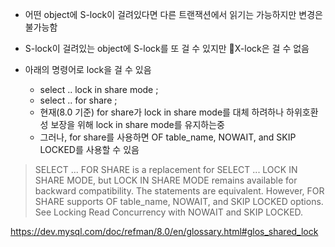 - 어떤 object에 S-lock이 걸려있다면 다른 트랜잭션에서 읽기는 가능하지만 변경은 불가능함
- S-lock이 걸려있는 object에 S-lock를 또 걸 수 있지만 X-lock은 걸 수 없음


- 아래의 명령어로 lock을 걸 수 있음
	- select .. lock in share mode ;  
	- select ..  for share ;  
	- 현재(8.0 기준) for share가 lock in share mode를 대체 하려하나 하위호환성 보장을 위해 lock in share mode를 유지하는중
	- 그러나, for share를 사용하면 OF table_name, NOWAIT, and SKIP LOCKED를 사용할 수 있음
> SELECT ... FOR SHARE is a replacement for SELECT ... LOCK IN SHARE MODE, but LOCK IN SHARE MODE remains available for backward compatibility. The statements are equivalent. However, FOR SHARE supports OF table_name, NOWAIT, and SKIP LOCKED options. See Locking Read Concurrency with NOWAIT and SKIP LOCKED.


https://dev.mysql.com/doc/refman/8.0/en/glossary.html#glos_shared_lock